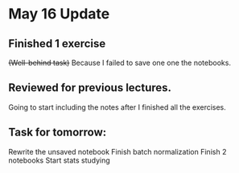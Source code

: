 # May 16 Update
## Finished 1 exercise 
~~(Well-behind task)~~ Because I failed to save one one the notebooks. 
## Reviewed for previous lectures. 
Going to start including the notes after I finished all the exercises. 

## Task for tomorrow: 
Rewrite the unsaved notebook 
Finish batch normalization 
Finish 2 notebooks 
Start stats studying 
